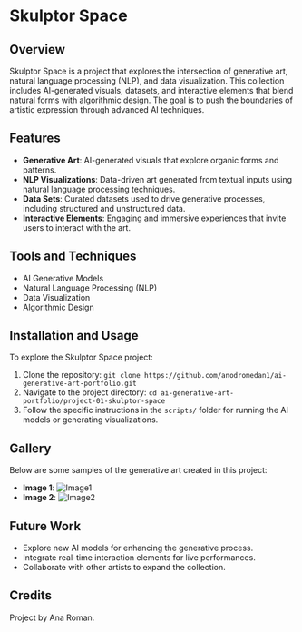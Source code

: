 # Skulptor Space

## Overview
Skulptor Space is a project that explores the intersection of generative art, natural language processing (NLP), and data visualization. This collection includes AI-generated visuals, datasets, and interactive elements that blend natural forms with algorithmic design. The goal is to push the boundaries of artistic expression through advanced AI techniques.

## Features
- **Generative Art**: AI-generated visuals that explore organic forms and patterns.
- **NLP Visualizations**: Data-driven art generated from textual inputs using natural language processing techniques.
- **Data Sets**: Curated datasets used to drive generative processes, including structured and unstructured data.
- **Interactive Elements**: Engaging and immersive experiences that invite users to interact with the art.

## Tools and Techniques
- AI Generative Models
- Natural Language Processing (NLP)
- Data Visualization
- Algorithmic Design

## Installation and Usage
To explore the Skulptor Space project:
1. Clone the repository: `git clone https://github.com/anodromedan1/ai-generative-art-portfolio.git`
2. Navigate to the project directory: `cd ai-generative-art-portfolio/project-01-skulptor-space`
3. Follow the specific instructions in the `scripts/` folder for running the AI models or generating visualizations.

## Gallery
Below are some samples of the generative art created in this project:
- **Image 1**: ![Image1](./images/image1.png)
- **Image 2**: ![Image2](./images/image2.png)

## Future Work
- Explore new AI models for enhancing the generative process.
- Integrate real-time interaction elements for live performances.
- Collaborate with other artists to expand the collection.

## Credits
Project by Ana Roman.
